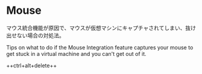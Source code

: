 # Mouse

マウス統合機能が原因で、マウスが仮想マシンにキャプチャされてしまい、抜け出せない場合の対処法。

Tips on what to do if the Mouse Integration feature captures your mouse to get stuck in a virtual machine and you can't get out of it.

++ctrl+alt+delete++
